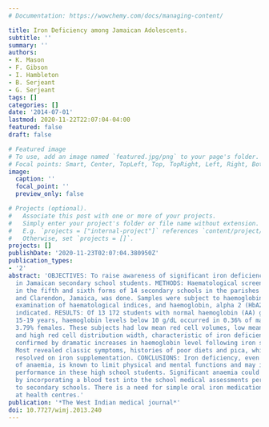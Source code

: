 ```yaml
---
# Documentation: https://wowchemy.com/docs/managing-content/

title: Iron Deficiency among Jamaican Adolescents.
subtitle: ''
summary: ''
authors:
- K. Mason
- F. Gibson
- I. Hambleton
- B. Serjeant
- G. Serjeant
tags: []
categories: []
date: '2014-07-01'
lastmod: 2020-11-22T22:07:04-04:00
featured: false
draft: false

# Featured image
# To use, add an image named `featured.jpg/png` to your page's folder.
# Focal points: Smart, Center, TopLeft, Top, TopRight, Left, Right, BottomLeft, Bottom, BottomRight.
image:
  caption: ''
  focal_point: ''
  preview_only: false

# Projects (optional).
#   Associate this post with one or more of your projects.
#   Simply enter your project's folder or file name without extension.
#   E.g. `projects = ["internal-project"]` references `content/project/deep-learning/index.md`.
#   Otherwise, set `projects = []`.
projects: []
publishDate: '2020-11-23T02:07:04.380950Z'
publication_types:
- '2'
abstract: 'OBJECTIVES: To raise awareness of significant iron deficiency anaemia occurring
  in Jamaican secondary school students. METHODS: Haematological screening of students
  in the fifth and sixth forms of 14 secondary schools in the parishes of Manchester
  and Clarendon, Jamaica, was done. Samples were subject to haemoglobin electrophoresis,
  examination of haematological indices, and haemoglobin, alpha 2 (HbA2) levels where
  indicated. RESULTS: Of 13 172 students with normal haemoglobin (AA) genotype aged
  15-19 years, haemoglobin levels below 10 g/dL occurred in 0.36% of males and in
  3.79% females. These subjects had low mean red cell volumes, low mean cell haemoglobin
  and high red cell distribution width, characteristic of iron deficiency, which was
  confirmed by dramatic increases in haemoglobin level following iron supplementation.
  Most revealed classic symptoms, histories of poor diets and pica, which generally
  resolved on iron supplementation. CONCLUSIONS: Iron deficiency, even in the absence
  of anaemia, is known to limit physical and mental functions and may impair intellectual
  performance in these high school students. Significant anaemia could be detected
  by incorporating a blood test into the school medical assessments performed on entry
  to secondary schools. There is a need for simple oral iron medications to be available
  at health centres.'
publication: '*The West Indian medical journal*'
doi: 10.7727/wimj.2013.240
---
```

